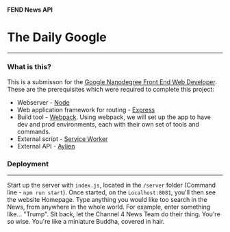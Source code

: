#### FEND News API
# The Daily Google
---
### What is this?
This is a submisson for the [Google Nanodegree Front End Web Developer](https://www.udacity.com/course/front-end-web-developer-nanodegree--nd0011). These are the prerequisites which were required to complete this project:
- Webserver - [Node](https://nodejs.org/en/)
- Web application framework for routing - [Express](https://expressjs.com/)
- Build tool - [Webpack](https://webpack.js.org/). Using webpack, we will set up the app to have dev and prod environments, each with their own set of tools and commands.
- External script - [Service Worker](https://developers.google.com/web/fundamentals/primers/service-workers)
- External API - [Aylien](https://newsapi.aylien.com/)

### Deployment
---
Start up the server with `index.js`, located in the `/server` folder (Command line - `npm run start`). Once started, on the `Localhost:8081`, you'll then see the website Homepage.
Type anything you would like too search in the News, from anywhere in the whole world. For example, enter something like... "Trump".
Sit back, let the Channel 4 News Team do their thing. You're so wise. You're like a miniature Buddha, covered in hair.
